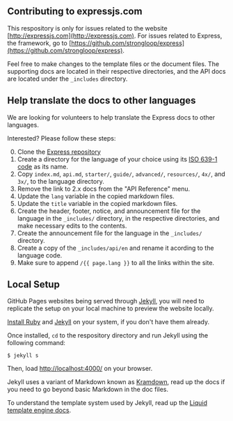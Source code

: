 ## Contributing to expressjs.com

This respository is only for issues related to the website [http://expressjs.com](http://expressjs.com). For issues related to Express, the framework, go to [https://github.com/strongloop/express](https://github.com/strongloop/express).

Feel free to make changes to the template files or the document files. The supporting docs are located in their respective directories, and the API docs are located under the `_includes` directory.

## Help translate the docs to other languages

We are looking for volunteers to help translate the Express docs to other languages.

Interested? Please follow these steps:

0. Clone the [Express repository](https://github.com/strongloop/expressjs.com)
1. Create a directory for the language of your choice using its [ISO 639-1 code](http://www.loc.gov/standards/iso639-2/php/code_list.php) as its name.
2. Copy `index.md`, `api.md`, `starter/`, `guide/`, `advanced/`, `resources/`, `4x/`, and `3x/`, to the language directory.
3. Remove the link to 2.x docs from the "API Reference" menu.
4. Update the `lang` variable in the copied markdown files.
5. Update the `title` variable in the copied markdown files.
6. Create the header, footer, notice, and announcement file for the language in the `_includes/` directory, in the respective directories, and make necessary edits to the contents.
7. Create the announcement file for the language in the `_includes/` directory.
8. Create a copy of the `_includes/api/en` and rename it acording to the language code.
9. Make sure to append `/{{ page.lang }}` to all the links within the site.

## Local Setup

GitHub Pages websites being served through [Jekyll](http://jekyllrb.com/), you will need to replicate the setup on your local machine to preview the website locally.

[Install Ruby](https://www.ruby-lang.org/en/documentation/installation/) and [Jekyll](http://jekyllrb.com/docs/installation/) on your system, if you don't have them already.

Once installed, `cd` to the respository directory and run Jekyll using the following command:

```
$ jekyll s
```

Then, load [http://localhost:4000/](http://localhost:4000/) on your browser.

Jekyll uses a variant of Markdown known as [Kramdown](http://kramdown.gettalong.org/quickref.html), read up the docs if you need to go beyond basic Markdown in the doc files.

To understand the template system used by Jekyll, read up the [Liquid template engine docs](http://liquidmarkup.org/).
